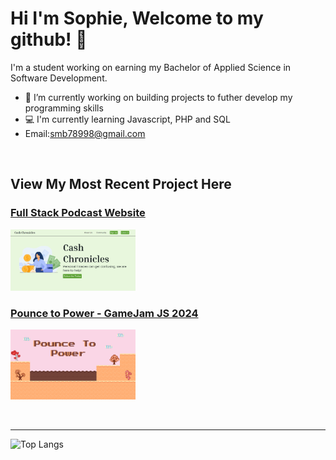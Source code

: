# Hi I'm Sophie, Welcome to my github! 👋

<p>I'm a student working on earning my Bachelor of Applied Science in Software Development. </p>

- 🔭 I’m currently working on building projects to futher develop my programming skills
- 💻 I'm currently learning Javascript, PHP and SQL
- Email:smb78998@gmail.com

<br>

## View My Most Recent Project Here

### [Full Stack Podcast Website](https://github.com/smb78998/a_202420-CEN-4350)
<a href="https://smb78998.github.io/a_202420-CEN-4350/"><img src="website.png" width="200"></a>

### [Pounce to Power - GameJam JS 2024](https://github.com/smb78998/pounce-to-power)
<a href="https://smb78998.github.io/pounce-to-power"><img src="Title.png" width="200"></a>


<br>
<hr>

![Top Langs](https://github-readme-stats.vercel.app/api/top-langs/?username=smb78998&layout=compact)


<!--
**smb78998/smb78998** is a ✨ _special_ ✨ repository because its `README.md` (this file) appears on your GitHub profile.

Here are some ideas to get you started:

- 🔭 I’m currently working on ...
- 🌱 I’m currently learning ...
- 👯 I’m looking to collaborate on ...
- 🤔 I’m looking for help with ...
- 💬 Ask me about ...
- 📫 How to reach me: ...
- 😄 Pronouns: ...
- ⚡ Fun fact: ...
-->
